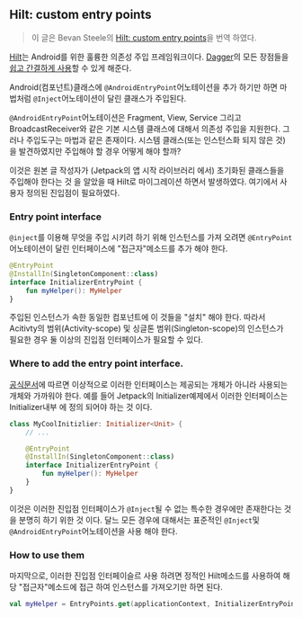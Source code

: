 ## Hilt: custom entry points

> 이 글은 Bevan Steele의 [Hilt: custom entry points](https://www.rockandnull.com/hilt-entrypoint-example/)을 번역 하였다. 

[Hilt](https://dagger.dev/hilt/)는 Android를 위한 훌륭한 의존성 주입 프레임워크이다. [Dagger](https://dagger.dev/dev-guide/)의 모든 장점들을 [쉽고 간결하게 사용](https://www.rockandnull.com/android-hilt-tutorial/)할 수 있게 해준다. 

Android(컴포넌트)클래스에 `@AndroidEntryPoint`어노테이션을 추가 하기만 하면 마법처럼 `@Inject`어노테이션이 달린 클래스가 주입된다. 

`@AndroidEntryPoint`어노테이션은 Fragment, View, Service 그리고 BroadcastReceiver와 같은 기본 시스템 클래스에 대해서 의존성 주입을 지원한다. 그러나 주입도구는 마법과 같은 존재이다. 시스템 클래스(또는 인스턴스화 되지 않은 것)을 발견하였지만 주입해야 할 경우 어떻게 해야 할까? 

이것은 원본 글 작성자가 (Jetpack의 앱 시작 라이브러리 에서) 초기화된 클래스들을 주입해야 한다는 것 을 알았을 때 Hilt로 마이그레이션 하면서 발생하였다. 여기에서 사용자 정의된 진입점이 필요하였다. 

### Entry point interface

`@inject`를 이용해 무엇을 주입 시키려 하기 위해 인스턴스를 가져 오려면 `@EntryPoint`어노테이션이 달린 인터페이스에 "접근자"메소드를 추가 해야 한다. 

```kotlin
@EntryPoint
@InstallIn(SingletonComponent::class) 
interface InitializerEntryPoint {
    fun myHelper(): MyHelper
}
```

주입된 인스턴스가 속한 동일한 컴포넌트에 이 것들을 "설치" 해야 한다. 따라서 Acitivty의 범위(Activity-scope) 및 싱글톤 범위(Singleton-scope)의 인스턴스가 필요한 경우 둘 이상의 진입점 인터페이스가 필요할 수 있다. 

### Where to add the entry point interface.

[공식문서](https://dagger.dev/hilt/entry-points.html)에 따르면 이상적으로 이러한 인터페이스는 제공되는 개체가 아니라 사용되는 개체와 가까워야 한다. 예를 들어 Jetpack의 Initializer예제에서 이러한 인터페이스는 Initializer내부 에 정의 되어야 하는 것 이다. 

```kotlin
class MyCoolInitizlier: Initializer<Unit> {
    // ...

    @EntryPoint
    @InstallIn(SingletonComponent::class)
    interface InitializerEntryPoint {
        fun myHelper(): MyHelper
    }
}
```

이것은 이러한 진입점 인터페이스가 `@Inject`될 수 없는 특수한 경우에만 존재한다는 것 을 분명히 하기 위한 것 이다. 달느 모든 경우에 대해서는 표준적인 `@Inject`및 `@AndroidEntryPoint`어노테이션을 사용 해야 한다. 

### How to use them

마지막으로, 이러한 진입점 인터페이슬르 사용 하려면 정적인 Hilt메소드를 사용하여 해당 "접근자"메소드에 접근 하여 인스턴스를 가져오기만 하면 된다. 

```kotlin
val myHelper = EntryPoints.get(applicationContext, InitializerEntryPoint::class.java).myHelper()
```